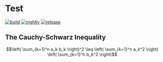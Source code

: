 # Test

[![build](https://github.com/hayatoito/test/workflows/build/badge.svg)](https://github.com/hayatoito/test/actions)
[![nightly](https://github.com/hayatoito/test/workflows/weekly/badge.svg)](https://github.com/hayatoito/test/actions)
[![release](https://github.com/hayatoito/test/workflows/release/badge.svg)](https://github.com/hayatoito/test/actions)


## The Cauchy-Schwarz Inequality

```math
\left( \sum_{k=1}^n a_k b_k \right)^2 \leq \left( \sum_{k=1}^n a_k^2 \right) \left( \sum_{k=1}^n b_k^2 \right)
```
